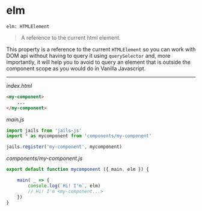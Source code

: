 # elm
``` elm: HTMLElement ```
> A reference to the current html element.

This property is a reference to the current `HTMLElement` so you can work with DOM api without having to query it using `querySelector` and, more importantly, it will help you to avoid to query an element that is outside the component scope as you would do in Vanilla Javascript.

---

*index.html*

```html
<my-component>
    ...
</my-component>
```

*main.js*

```js
import jails from 'jails-js'
import * as mycomponent from 'components/my-component'

jails.register('my-component', mycomponent)
```

*components/my-component.js*

```js
export default function mycomponent ({ main, elm }) {

    main( _ => {
        console.log(`Hi! I'm`, elm) 
        // Hi! I'm <my-component...>
    })
}
```